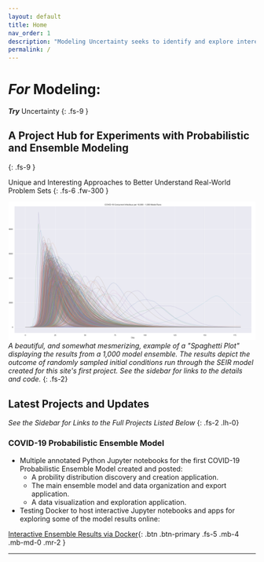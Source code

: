 ```yaml
---
layout: default
title: Home
nav_order: 1
description: "Modeling Uncertainty seeks to identify and explore interesting approaches to understanding the world without disregarding the critical aspects of uncertainty within any given problem set."
permalink: /
---
```


# **_For_** Modeling:  
*__Try__* Uncertainty 
{: .fs-9 }
## A Project Hub for Experiments with Probabilistic and Ensemble Modeling
{: .fs-9 }

Unique and Interesting Approaches to Better Understand Real-World Problem Sets
{: .fs-6 .fw-300 }

![Example 1000 member ensemble model for infectious persons per 10,000](/assets/images/ensemble_model_front_page.png)*A beautiful, and somewhat mesmerizing, example of a "Spaghetti Plot" displaying the results from a 1,000 model ensemble. The results depict the outcome of randomly sampled initial conditions run through the SEIR model created for this site's first project. See the sidebar for links to the details and code.*
{: .fs-2}

## Latest Projects and Updates
_See the Sidebar for Links to the Full Projects Listed Below_
{: .fs-2 .lh-0}
### COVID-19 Probabilistic Ensemble Model
- Multiple annotated Python Jupyter notebooks for the first COVID-19 Probabilistic Ensemble Model created and posted:
  - A probility distribution discovery and creation application.
  - The main ensemble model and data organization and export application.
  - A data visualization and exploration application.
- Testing Docker to host interactive Jupyter notebooks and apps for exploring some of  the model results online:

[Interactive Ensemble Results via Docker](https://mybinder.org/v2/gh/mwmckenzie/COVID_19_Ensemble_Results_Viewer/master?urlpath=%2Fapps%2FCOVID_19_Ensemble_Interactive_App_v1.0.ipynb){: .btn .btn-primary .fs-5 .mb-4 .mb-md-0 .mr-2 }

---
